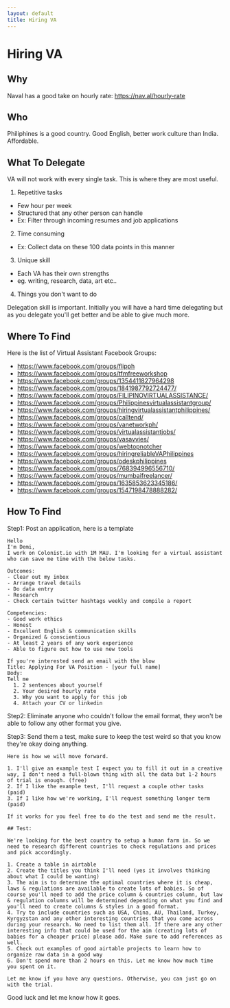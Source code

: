 ```yaml
---
layout: default
title: Hiring VA
---
```


# Hiring VA

## Why

Naval has a good take on hourly rate: https://nav.al/hourly-rate
## Who

Philiphines is a good country. Good English, better work culture than India. Affordable.

## What To Delegate

VA will not work with every single task. This is where they are most useful.

1. Repetitive tasks
  - Few hour per week
  - Structured that any other person can handle
  - Ex: Filter through incoming resumes and job applications
2. Time consuming 
  - Ex: Collect data on these 100 data points in this manner
3. Unique skill
  - Each VA has their own strengths
  - eg. writing, research, data, art etc.. 
4. Things you don't want to do

Delegation skill is important. Initially you will have a hard time delegating but as you delegate you'll get better and be able to give much more.


## Where To Find

Here is the list of Virtual Assistant Facebook Groups:

- https://www.facebook.com/groups/flipph
- https://www.facebook.com/groups/tfmfreeworkshop
- https://www.facebook.com/groups/1354411827964298
- https://www.facebook.com/groups/1841987792724477/
- https://www.facebook.com/groups/FILIPINOVIRTUALASSISTANCE/
- https://www.facebook.com/groups/Philippinesvirtualassistantgroup/
- https://www.facebook.com/groups/hiringvirtualassistantphilippines/
- https://www.facebook.com/groups/calltend/
- https://www.facebook.com/groups/vanetworkph/
- https://www.facebook.com/groups/virtualassistantjobs/
- https://www.facebook.com/groups/vasavvies/
- https://www.facebook.com/groups/webtopnotcher
- https://www.facebook.com/groups/hiringreliableVAPhilippines
- https://www.facebook.com/groups/odeskphilippines
- https://www.facebook.com/groups/768394996556710/
- https://www.facebook.com/groups/mumbaifreelancer/
- https://www.facebook.com/groups/1635853623345186/
- https://www.facebook.com/groups/1547198478888282/

## How To Find

Step1: Post an application, here is a template

```
Hello
I'm Demi,
I work on Colonist.io with 1M MAU. I'm looking for a virtual assistant who can save me time with the below tasks.

Outcomes: 
- Clear out my inbox
- Arrange travel details
- Do data entry
- Research
- Check certain twitter hashtags weekly and compile a report

Competencies: 
- Good work ethics
- Honest
- Excellent English & communication skills
- Organized & conscientious
- At least 2 years of any work experience
- Able to figure out how to use new tools

If you're interested send an email with the blow
Title: Applying For VA Position - [your full name]
Body: 
Tell me 
  1. 2 sentences about yourself
  2. Your desired hourly rate
  3. Why you want to apply for this job
  4. Attach your CV or linkedin

```

Step2: Eliminate anyone who couldn't follow the email format, they won't be able to follow any other format you give.

Step3: Send them a test, make sure to keep the test weird so that you know they're okay doing anything.

```
Here is how we will move forward. 

1. I'll give an example test I expect you to fill it out in a creative way, I don't need a full-blown thing with all the data but 1-2 hours of trial is enough. (free)
2. If I like the example test, I'll request a couple other tasks (paid)
3. If I like how we're working, I'll request something longer term (paid)

If it works for you feel free to do the test and send me the result.

## Test:

We're looking for the best country to setup a human farm in. So we need to research different countries to check regulations and prices and pick accordingly.

1. Create a table in airtable
2. Create the titles you think I'll need (yes it involves thinking about what I could be wanting) 
3. The aim is to determine the optimal countries where it is cheap, laws & regulations are available to create lots of babies. So of course you'll need to add the price column & countries column, but law & regulation columns will be determined depending on what you find and you'll need to create columns & styles in a good format. 
4. Try to include countries such as USA, China, AU, Thailand, Turkey, Kyrgyzstan and any other interesting countries that you come across during your research. No need to list them all. If there are any other interesting info that could be used for the aim (creating lots of babies for a cheaper price) please add. Make sure to add references as well. 
5. Check out examples of good airtable projects to learn how to organize raw data in a good way
6. Don't spend more than 2 hours on this. Let me know how much time you spent on it.

Let me know if you have any questions. Otherwise, you can just go on with the trial.

```

Good luck and let me know how it goes.





